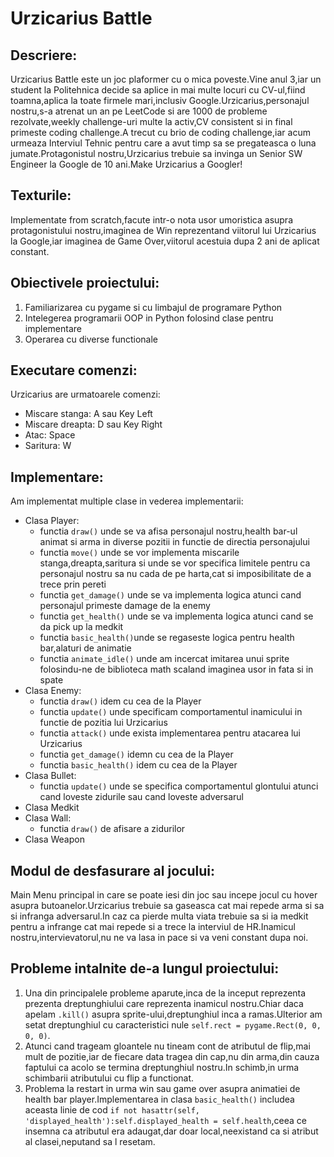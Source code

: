 # Urzicarius Battle

## Descriere:

Urzicarius Battle este un joc plaformer cu o mica poveste.Vine anul 3,iar un student la Politehnica decide sa aplice in mai multe locuri cu CV-ul,fiind toamna,aplica la toate firmele mari,inclusiv Google.Urzicarius,personajul nostru,s-a atrenat un an pe LeetCode si are 1000 de probleme rezolvate,weekly challenge-uri multe la activ,CV consistent si in final primeste coding challenge.A trecut cu brio de coding challenge,iar acum urmeaza Interviul Tehnic pentru care a avut timp sa se pregateasca o luna jumate.Protagonistul nostru,Urzicarius trebuie sa invinga un Senior SW Engineer la Google de 10 ani.Make Urzicarius a Googler!

## Texturile:

Implementate from scratch,facute intr-o nota usor umoristica asupra protagonistului nostru,imaginea de Win reprezentand viitorul lui Urzicarius la Google,iar imaginea de Game Over,viitorul acestuia dupa 2 ani de aplicat constant.

## Obiectivele proiectului:

1.  Familiarizarea cu pygame si cu limbajul de programare Python
2.  Intelegerea programarii OOP in Python folosind clase pentru implementare
3.  Operarea cu diverse functionale

## Executare comenzi:

Urzicarius are urmatoarele comenzi:

- Miscare stanga: A sau Key Left
- Miscare dreapta: D sau Key Right
- Atac: Space
- Saritura: W

## Implementare:

Am implementat multiple clase in vederea implementarii:

- Clasa Player:
  - functia `draw()` unde se va afisa personajul nostru,health bar-ul animat si arma in diverse pozitii in functie de directia personajului
  - functia `move()` unde se vor implementa miscarile stanga,dreapta,saritura si unde se vor specifica limitele pentru ca personajul nostru sa nu cada de pe harta,cat si imposibilitate de a trece prin pereti
  - functia `get_damage()` unde se va implementa logica atunci cand personajul primeste damage de la enemy
  - functia `get_health()` unde se va implementa logica atunci cand se da pick up la medkit
  - functia `basic_health()`unde se regaseste logica pentru health bar,alaturi de animatie
  - functia `animate_idle()` unde am incercat imitarea unui sprite folosindu-ne de biblioteca math scaland imaginea usor in fata si in spate
- Clasa Enemy:
  - functia `draw()` idem cu cea de la Player
  - functia `update()` unde specificam comportamentul inamicului in functie de pozitia lui Urzicarius
  - functia `attack()` unde exista implementarea pentru atacarea lui Urzicarius
  - functia `get_damage()` idemn cu cea de la Player
  - functia `basic_health()` idem cu cea de la Player
- Clasa Bullet:
  - functia `update()` unde se specifica comportamentul glontului atunci cand loveste zidurile sau cand loveste adversarul
- Clasa Medkit
- Clasa Wall:
  - functia `draw()` de afisare a zidurilor
- Clasa Weapon

## Modul de desfasurare al jocului:

Main Menu principal in care se poate iesi din joc sau incepe jocul cu hover asupra butoanelor.Urzicarius trebuie sa gaseasca cat mai repede arma si sa si infranga adversarul.In caz ca pierde multa viata trebuie sa si ia medkit pentru a infrange cat mai repede si a trece la interviul de HR.Inamicul nostru,intervievatorul,nu ne va lasa in pace si va veni constant dupa noi.

## Probleme intalnite de-a lungul proiectului:

1. Una din principalele probleme aparute,inca de la inceput reprezenta prezenta dreptunghiului care reprezenta inamicul nostru.Chiar daca apelam `.kill()` asupra sprite-ului,dreptunghiul inca a ramas.Ulterior am setat dreptunghiul cu caracteristici nule `self.rect = pygame.Rect(0, 0, 0, 0)`.
2. Atunci cand trageam gloantele nu tineam cont de atributul de flip,mai mult de pozitie,iar de fiecare data tragea din cap,nu din arma,din cauza faptului ca acolo se termina dreptunghiul nostru.In schimb,in urma schimbarii atributului cu flip a functionat.
3. Problema la restart in urma win sau game over asupra animatiei de health bar player.Implementarea in clasa `basic_health()` includea aceasta linie de cod `if not hasattr(self, 'displayed_health'):self.displayed_health = self.health`,ceea ce insemna ca atributul era adaugat,dar doar local,neexistand ca si atribut al clasei,neputand sa l resetam.
